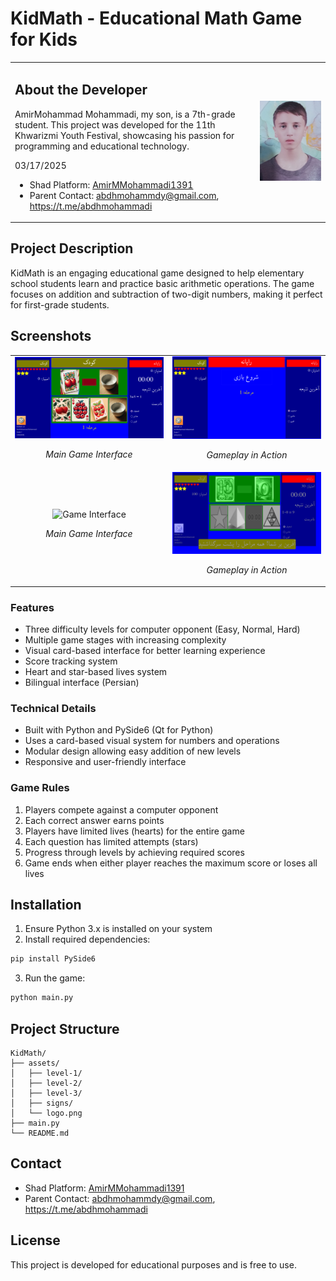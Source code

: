 # KidMath - Educational Math Game for Kids

<table>
<tr>
<td width="70%">

## About the Developer
AmirMohammad Mohammadi, my son, is a 7th-grade student. This project was developed for the 11th Khwarizmi Youth Festival, showcasing his passion for programming and educational technology.


03/17/2025

- Shad Platform: [AmirMMohammadi1391](@AmirMMohammadi1391)
- Parent Contact: abdhmohammdy@gmail.com, https://t.me/abdhmohammadi
</td>
<td width="20%" align="right">
  <img src="assets/developer.jpg" alt="AmirMohammad Mohammadi" width="200">
</td>
</tr>
</table>

## Project Description
KidMath is an engaging educational game designed to help elementary school students learn and practice basic arithmetic operations. The game focuses on addition and subtraction of two-digit numbers, making it perfect for first-grade students.

## Screenshots
<table>
<tr>
<td width="50%" align="center">
  <img src="assets/Screenshot 2025-03-17 214951.png" alt="Game Interface" width="400">
  <p><em>Main Game Interface</em></p>
</td>
<td width="50%" align="center">
  <img src="assets/Screenshot 2025-03-17 215020.png" alt="Gameplay" width="400">
  <p><em>Gameplay in Action</em></p>
</td>
</tr>
  <tr>
<td width="50%" align="center">
  <img src="assets/Screenshot 2025-03-17 221914.png" alt="Game Interface" width="400">
  <p><em>Main Game Interface</em></p>
</td>
<td width="50%" align="center">
  <img src="assets/Screenshot 2025-03-17 222200.png" alt="Gameplay" width="400">
  <p><em>Gameplay in Action</em></p>
</td>
</tr>
</table>

### Features
- Three difficulty levels for computer opponent (Easy, Normal, Hard)
- Multiple game stages with increasing complexity
- Visual card-based interface for better learning experience
- Score tracking system
- Heart and star-based lives system
- Bilingual interface (Persian)

### Technical Details
- Built with Python and PySide6 (Qt for Python)
- Uses a card-based visual system for numbers and operations
- Modular design allowing easy addition of new levels
- Responsive and user-friendly interface

### Game Rules
1. Players compete against a computer opponent
2. Each correct answer earns points
3. Players have limited lives (hearts) for the entire game
4. Each question has limited attempts (stars)
5. Progress through levels by achieving required scores
6. Game ends when either player reaches the maximum score or loses all lives

## Installation
1. Ensure Python 3.x is installed on your system
2. Install required dependencies:
```bash
pip install PySide6
```
3. Run the game:
```bash
python main.py
```

## Project Structure
```
KidMath/
├── assets/
│   ├── level-1/
│   ├── level-2/
│   ├── level-3/
│   ├── signs/
│   └── logo.png
├── main.py
└── README.md
```

## Contact
- Shad Platform: [AmirMMohammadi1391](@AmirMMohammadi1391)
- Parent Contact: abdhmohammdy@gmail.com, https://t.me/abdhmohammadi

## License
This project is developed for educational purposes and is free to use. 
